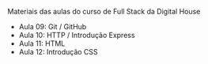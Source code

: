 Materiais das aulas do curso de Full Stack da Digital House

- Aula 09: Git / GitHub
- Aula 10: HTTP / Introdução Express
- Aula 11: HTML
- Aula 12: Introdução CSS 